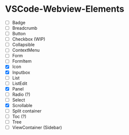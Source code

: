 # VSCode-Webview-Elements

- [ ] Badge
- [ ] Breadcrumb
- [ ] Button
- [ ] Checkbox (WIP)
- [ ] Collapsible
- [ ] ContextMenu
- [ ] Form
- [ ] FormItem
- [x] Icon
- [x] Inputbox
- [ ] List
- [ ] ListEdit
- [x] Panel
- [ ] Radio (?)
- [ ] Select
- [x] Scrollable
- [ ] Split container
- [ ] Toc (?)
- [ ] Tree
- [ ] ViewContainer (Sidebar)
